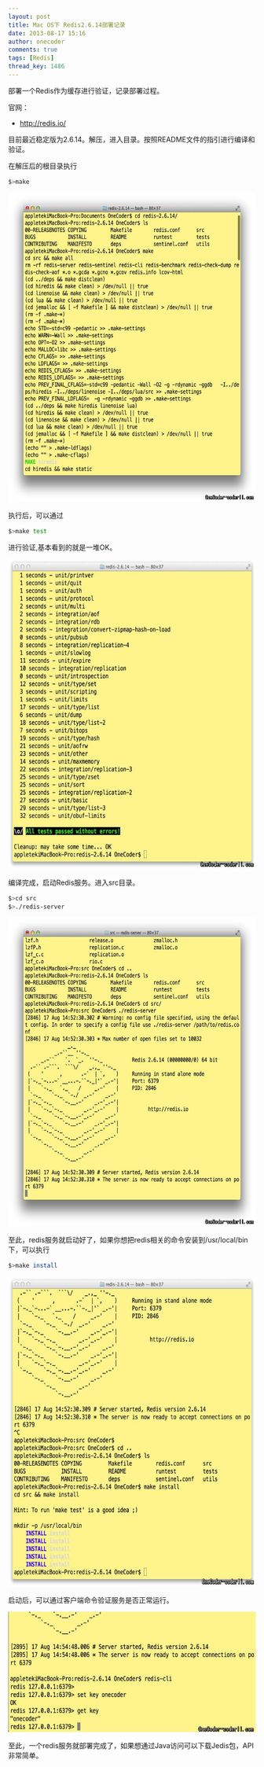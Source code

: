 ```yaml
---
layout: post
title: Mac OS下 Redis2.6.14部署记录
date: 2013-08-17 15:16
author: onecoder
comments: true
tags: [Redis]
thread_key: 1486
---
```

部署一个Redis作为缓存进行验证，记录部署过程。

官网：

* http://redis.io/

目前最近稳定版为2.6.14。解压，进入目录。按照README文件的指引进行编译和验证。

在解压后的根目录执行

```bash
$>make
```

<p style="text-align: center;">
	<img alt="" src="/images/oldposts/4YJxH.jpg" style="width: 630px; height: 629px;" /></p>

执行后，可以通过

```bash
$>make test
```

进行验证,基本看到的就是一堆OK。
<p style="text-align: center;">
	<img alt="" src="/images/oldposts/F79po.jpg" style="width: 630px; height: 631px;" /></p>

编译完成，启动Redis服务。进入src目录。

```bash
$>cd src
$>./redis-server
```

<p style="text-align: center;">
	<img alt="" src="/images/oldposts/6UFY8.jpg" style="width: 630px; height: 629px;" /></p>

至此，redis服务就启动好了，如果你想把redis相关的命令安装到/usr/local/bin下，可以执行

```bash
$>make install
```
<p style="text-align: center;">
	<img alt="" src="/images/oldposts/145AJr.jpg" style="width: 630px; height: 631px;" /></p>

启动后，可以通过客户端命令验证服务是否正常运行。
<p style="text-align: center;">
	<img alt="" src="/images/oldposts/fuz6y.jpg" style="width: 630px; height: 245px;" /></p>
	
至此，一个redis服务就部署完成了，如果想通过Java访问可以下载Jedis包，API非常简单。 

